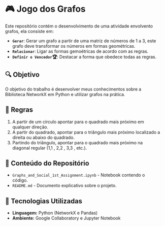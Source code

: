 # 🎮 Jogo dos Grafos
Este repositório contém o desenvolvimento de uma atividade envolvento grafos, ela consiste em: 

- **`Gerar`**: Gerar um grafo a partir de uma matriz de números de 1 a 3, este grafo deve transformar os números em formas geométricas.
- **`Relacionar`**: Ligar as formas gemoétricas de acordo com as regras.
- **`Definir o Vencedor`🏆**: Destacar a forma que obedece todas as regras.

## 🔍 Objetivo
O objetivo do trabalho é desenvolver meus conhecimentos sobre a Biblioteca NetworkX em Python e utilizar grafos na prática.

## 💾 Regras
1. A partir de um círculo apontar para o quadrado mais próximo em qualquer direção.
2. A partir do quadrado, apontar para o triângulo mais próximo localizado a direita ou abaixo do quadrado.
3. Partindo do triângulo, apontar para o quadrado mais próximo na diagonal regular (1,1 , 2,2 , 3,3 , etc.).

## 📝 Conteúdo do Repositório
- `Graphs_and_Social_1st_Assignment.ipynb` - Notebook contendo o código.
- `README.md` - Documento explicativo sobre o projeto.

## 🔬 Tecnologias Utilizadas
- **Linguagem:** Python (NetworkX e Pandas)
- **Ambiente:** Google Collaboratory e Jupyter Notebook
